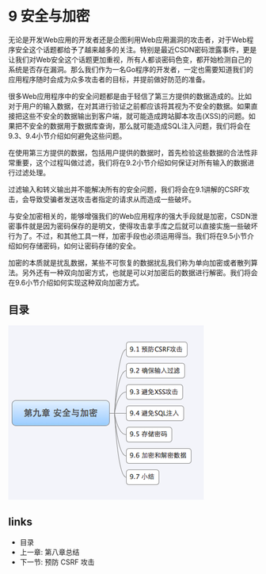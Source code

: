 # 9 安全与加密
无论是开发Web应用的开发者还是企图利用Web应用漏洞的攻击者，对于Web程序安全这个话题都给予了越来越多的关注。特别是最近CSDN密码泄露事件，更是让我们对Web安全这个话题更加重视，所有人都谈密码色变，都开始检测自己的系统是否存在漏洞。那么我们作为一名Go程序的开发者，一定也需要知道我们的应用程序随时会成为众多攻击者的目标，并提前做好防范的准备。

很多Web应用程序中的安全问题都是由于轻信了第三方提供的数据造成的。比如对于用户的输入数据，在对其进行验证之前都应该将其视为不安全的数据。如果直接把这些不安全的数据输出到客户端，就可能造成跨站脚本攻击(XSS)的问题。如果把不安全的数据用于数据库查询，那么就可能造成SQL注入问题，我们将会在9.3、9.4小节介绍如何避免这些问题。

在使用第三方提供的数据，包括用户提供的数据时，首先检验这些数据的合法性非常重要，这个过程叫做过滤，我们将在9.2小节介绍如何保证对所有输入的数据进行过滤处理。

过滤输入和转义输出并不能解决所有的安全问题，我们将会在9.1讲解的CSRF攻击，会导致受骗者发送攻击者指定的请求从而造成一些破坏。

与安全加密相关的，能够增强我们的Web应用程序的强大手段就是加密，CSDN泄密事件就是因为密码保存的是明文，使得攻击拿手库之后就可以直接实施一些破坏行为了。不过，和其他工具一样，加密手段也必须运用得当。我们将在9.5小节介绍如何存储密码，如何让密码存储的安全。

加密的本质就是扰乱数据，某些不可恢复的数据扰乱我们称为单向加密或者散列算法。另外还有一种双向加密方式，也就是可以对加密后的数据进行解密。我们将会在9.6小节介绍如何实现这种双向加密方式。

## 目录
  ![](/zh/images/navi9.png?raw=true)

## links
   * <a router-link="/">目录</a>
   * 上一章: <a router-link="/zh/08.5">第八章总结</a>
   * 下一节: <a router-link="/zh/09.1">预防 CSRF 攻击</a>
